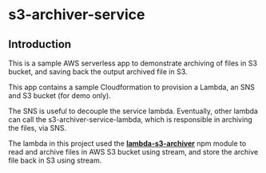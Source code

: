 # s3-archiver-service

## Introduction
This is a sample AWS serverless app to demonstrate archiving of files in S3 bucket, and saving back the output archived file in S3.

This app contains a sample Cloudformation to provision a Lambda, an SNS and S3 bucket (for demo only). 

The SNS is useful to decouple the service lambda. Eventually, other lambda can call the s3-archiver-service-lambda, which is responsible in archiving the files, via SNS.

The lambda in this project used the **[lambda-s3-archiver](https://www.npmjs.com/package/lambda-s3-archiver)** npm module to read and archive files in AWS S3 bucket using stream, and store the archive file back in S3 using stream.

